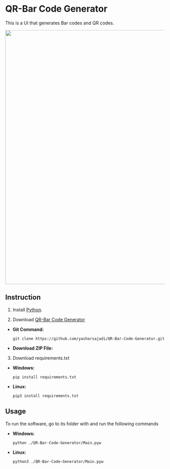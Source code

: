# QR-Bar Code Generator	 
This is a UI that generates Bar codes and QR codes.

<p align="center">
  <img src="https://github.com/yasharsajadi/QR-Bar-Code-Generator/blob/master/Example.png" width="800">
</p>

## Instruction

1. Install [Python](https://www.python.org/).


2. Download [QR-Bar Code Generator](https://github.com/yasharsajadi/QR-Bar-Code-Generator)

- **Git Command:**
    ```
    git clone https://github.com/yasharsajadi/QR-Bar-Code-Generator.git
    ```
- **Download ZIP File:**

3. Download requirements.txt
- **Windows:**

    ```
    pip install requirements.txt
    ```

- **Linux:**
    ```
    pip3 install requirements.txt
    ```
## Usage

To run the software, go to its folder with  and run the following commands

- **Windows:**
    ```
    python ./QR-Bar-Code-Generator/Main.pyw
    ```
- **Linux:**
    ```
    python3 ./QR-Bar-Code-Generator/Main.pyw
    ```






